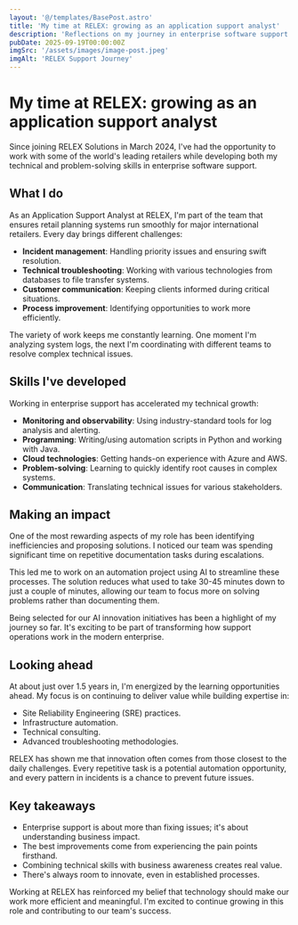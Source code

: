 ```yaml
---
layout: '@/templates/BasePost.astro'
title: 'My time at RELEX: growing as an application support analyst'
description: 'Reflections on my journey in enterprise software support and process improvement'
pubDate: 2025-09-19T00:00:00Z
imgSrc: '/assets/images/image-post.jpeg'
imgAlt: 'RELEX Support Journey'
---
```


# My time at RELEX: growing as an application support analyst

Since joining RELEX Solutions in March 2024, I've had the opportunity to work with some of the world's leading retailers while developing both my technical and problem-solving skills in enterprise software support.

## What I do

As an Application Support Analyst at RELEX, I'm part of the team that ensures retail planning systems run smoothly for major international retailers. Every day brings different challenges:

- **Incident management**: Handling priority issues and ensuring swift resolution.
- **Technical troubleshooting**: Working with various technologies from databases to file transfer systems.
- **Customer communication**: Keeping clients informed during critical situations.
- **Process improvement**: Identifying opportunities to work more efficiently.

The variety of work keeps me constantly learning. One moment I'm analyzing system logs, the next I'm coordinating with different teams to resolve complex technical issues.

## Skills I've developed

Working in enterprise support has accelerated my technical growth:

- **Monitoring and observability**: Using industry-standard tools for log analysis and alerting.
- **Programming**: Writing/using automation scripts in Python and working with Java.
- **Cloud technologies**: Getting hands-on experience with Azure and AWS.
- **Problem-solving**: Learning to quickly identify root causes in complex systems.
- **Communication**: Translating technical issues for various stakeholders.

## Making an impact

One of the most rewarding aspects of my role has been identifying inefficiencies and proposing solutions. I noticed our team was spending significant time on repetitive documentation tasks during escalations.

This led me to work on an automation project using AI to streamline these processes. The solution reduces what used to take 30-45 minutes down to just a couple of minutes, allowing our team to focus more on solving problems rather than documenting them.

Being selected for our AI innovation initiatives has been a highlight of my journey so far. It's exciting to be part of transforming how support operations work in the modern enterprise.

## Looking ahead

At about just over 1.5 years in, I'm energized by the learning opportunities ahead. My focus is on continuing to deliver value while building expertise in:

- Site Reliability Engineering (SRE) practices.
- Infrastructure automation.
- Technical consulting.
- Advanced troubleshooting methodologies.

RELEX has shown me that innovation often comes from those closest to the daily challenges. Every repetitive task is a potential automation opportunity, and every pattern in incidents is a chance to prevent future issues.

## Key takeaways

- Enterprise support is about more than fixing issues; it's about understanding business impact.
- The best improvements come from experiencing the pain points firsthand.
- Combining technical skills with business awareness creates real value.
- There's always room to innovate, even in established processes.

Working at RELEX has reinforced my belief that technology should make our work more efficient and meaningful. I'm excited to continue growing in this role and contributing to our team's success.
